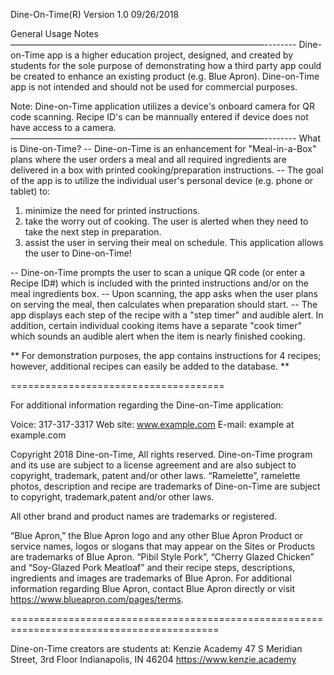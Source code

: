Dine-On-Time(R) Version 1.0 09/26/2018

General Usage Notes
—————————————————————————————--------
Dine-on-Time app is a higher education project, designed, and created by students for the sole purpose of demonstrating how a third party app could be created to enhance an existing product (e.g. Blue Apron). 
Dine-on-Time app is not intended and should not be used for commercial purposes. 

Note: Dine-on-Time application utilizes a device's onboard camera for QR code scanning.
Recipe ID's can be mannually entered if device does not have access to a camera.
—————————————————————————————--------
What is Dine-on-Time? 
-- Dine-on-Time is an enhancement for "Meal-in-a-Box" plans where the user orders a meal and all required ingredients are delivered in a box with printed cooking/preparation instructions.
-- The goal of the app is to utilize the individual user's personal device (e.g. phone or tablet) to:
  1) minimize the need for printed instructions. 
  2) take the worry out of cooking. The user is alerted when they need to take the next step in preparation.
  3) assist the user in serving their meal on schedule. This application allows the user to Dine-on-Time!

-- Dine-on-Time prompts the user to scan a unique QR code (or enter a Recipe ID#) which is included with the printed instructions and/or on the meal ingredients box. 
-- Upon scanning, the app asks when the user plans on serving the meal, then calculates when preparation should start. 
-- The app displays each step of the recipe with a "step timer" and audible alert. In addition, certain individual cooking items have a separate "cook timer" which sounds an audible alert when the item is nearly finished cooking.

** For demonstration purposes, the app contains instructions for 4 recipes; however, additional recipes can easily be added to the database. **

=====================================

For additional information regarding the Dine-on-Time application:

Voice: 317-317-3317
Web site: www.example.com
E-mail: example at example.com


Copyright 2018 Dine-on-Time, All rights reserved. 
Dine-on-Time program and its use are subject to a license agreement and are also subject to copyright, trademark, patent and/or other laws. “Ramelette”, ramelette photos, description and recipe are trademarks of Dine-on-Time are subject to copyright, trademark,patent and/or other laws. 

All other brand and product names are trademarks or registered.

“Blue Apron,” the Blue Apron logo and any other Blue Apron Product or service names, logos or slogans that may appear on the Sites or Products are trademarks of Blue Apron. “Pibil Style Pork”, “Cherry Glazed Chicken” and “Soy-Glazed Pork Meatloaf” and their recipe steps, descriptions, ingredients and images are trademarks of Blue Apron.
For additional information regarding Blue Apron, contact Blue Apron directly or visit https://www.blueapron.com/pages/terms.

==========================================================================================

Dine-on-Time creators are students at:
Kenzie Academy 
47 S Meridian Street, 3rd Floor
Indianapolis, IN 46204
https://www.kenzie.academy
